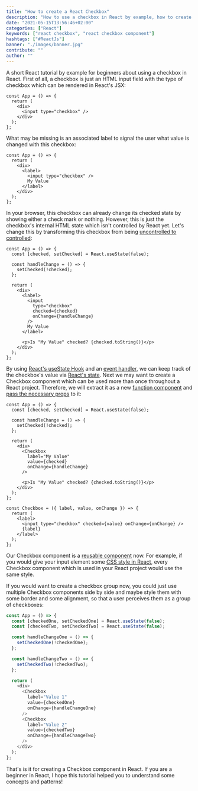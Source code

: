 ```yaml
---
title: "How to create a React Checkbox"
description: "How to use a checkbox in React by example, how to create a React Checkbox component, and how to change its value with the onChange event handler ..."
date: "2021-05-15T13:56:46+02:00"
categories: ["React"]
keywords: ["react checkbox", "react checkbox component"]
hashtags: ["#ReactJs"]
banner: "./images/banner.jpg"
contribute: ""
author: ""
---
```


<Sponsorship />

A short React tutorial by example for beginners about using a checkbox in React. First of all, a checkbox is just an HTML input field with the type of checkbox which can be rendered in React's JSX:

```javascript{4}
const App = () => {
  return (
    <div>
      <input type="checkbox" />
    </div>
  );
};
```

What may be missing is an associated label to signal the user what value is changed with this checkbox:

```javascript{4,6-7}
const App = () => {
  return (
    <div>
      <label>
        <input type="checkbox" />
        My Value
      </label>
    </div>
  );
};
```

In your browser, this checkbox can already change its checked state by showing either a check mark or nothing. However, this is just the checkbox's internal HTML state which isn't controlled by React yet. Let's change this by transforming this checkbox from being [uncontrolled to controlled](/react-controlled-components/):

```javascript{2,4-6,13-14,19}
const App = () => {
  const [checked, setChecked] = React.useState(false);

  const handleChange = () => {
    setChecked(!checked);
  };

  return (
    <div>
      <label>
        <input
          type="checkbox"
          checked={checked}
          onChange={handleChange}
        />
        My Value
      </label>

      <p>Is "My Value" checked? {checked.toString()}</p>
    </div>
  );
};
```

By using [React's useState Hook](/react-usestate-hook/) and an [event handler](/react-event-handler/), we can keep track of the checkbox's value via [React's state](/react-state/). Next we may want to create a Checkbox component which can be used more than once throughout a React project. Therefore, we will extract it as a new [function component](/react-function-component/) and [pass the necessary props](/react-pass-props-to-component/) to it:

```javascript{10-14,21-28}
const App = () => {
  const [checked, setChecked] = React.useState(false);

  const handleChange = () => {
    setChecked(!checked);
  };

  return (
    <div>
      <Checkbox
        label="My Value"
        value={checked}
        onChange={handleChange}
      />

      <p>Is "My Value" checked? {checked.toString()}</p>
    </div>
  );
};

const Checkbox = ({ label, value, onChange }) => {
  return (
    <label>
      <input type="checkbox" checked={value} onChange={onChange} />
      {label}
    </label>
  );
};
```

Our Checkbox component is a [reusable component](/react-reusable-components/) now. For example, if you would give your input element some [CSS style in React](/react-css-styling/), every Checkbox component which is used in your React project would use the same style.

If you would want to create a checkbox group now, you could just use multiple Checkbox components side by side and maybe style them with some border and some alignment, so that a user perceives them as a group of checkboxes:

```javascript
const App = () => {
  const [checkedOne, setCheckedOne] = React.useState(false);
  const [checkedTwo, setCheckedTwo] = React.useState(false);

  const handleChangeOne = () => {
    setCheckedOne(!checkedOne);
  };

  const handleChangeTwo = () => {
    setCheckedTwo(!checkedTwo);
  };

  return (
    <div>
      <Checkbox
        label="Value 1"
        value={checkedOne}
        onChange={handleChangeOne}
      />
      <Checkbox
        label="Value 2"
        value={checkedTwo}
        onChange={handleChangeTwo}
      />
    </div>
  );
};
```

That's is it for creating a Checkbox component in React. If you are a beginner in React, I hope this tutorial helped you to understand some concepts and patterns!